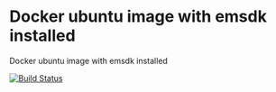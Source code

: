 # Docker ubuntu image with emsdk installed

Docker ubuntu image with emsdk installed


[![Build Status](https://travis-ci.com/diuis/docker-emsdk-installed.svg?branch=ubuntu18.10-python3)](https://travis-ci.com/diuis/docker-emsdk-installed)
